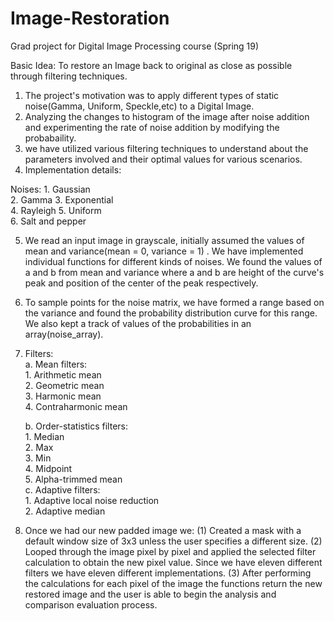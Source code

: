 # Image-Restoration
Grad project for Digital Image Processing course (Spring 19)

Basic Idea: To restore an Image back to original as close as possible through filtering techniques.

1. The project's motivation was to apply different types of static noise(Gamma, Uniform, Speckle,etc) to a Digital Image.
2. Analyzing the changes to histogram of the image after noise addition and experimenting the rate of noise addition by modifying the        probabaility.
3. we have utilized various filtering techniques to understand about the parameters involved and their optimal values for various            scenarios.
4. Implementation details:

Noises:
	1. Gaussian															
	2. Gamma																3. Exponential															
	4. Rayleigh
	5. Uniform															
	6. Salt and pepper														
																
5. We read an input image in grayscale, initially assumed the values of mean and variance(mean = 0, variance = 1) . We have implemented      individual functions for different kinds of noises. We found the values of a and b from mean and variance where a and b are height      of the curve's peak and position of the center of the peak respectively.
6. To sample points for the noise matrix, we have formed a range based on the variance and found the probability distribution curve for      this range. We also kept a track of values of the probabilities in an array(noise_array).

7. Filters:																
     a. Mean filters:															
       1. Arithmetic mean														
       2. Geometric mean														
       3. Harmonic mean														
       4. Contraharmonic mean														
           																
     b. Order-statistics filters:													
        1. Median															
        2. Max																
        3. Min																
        4. Midpoint															
        5. Alpha-trimmed mean																													                
     c. Adaptive filters:														
         1. Adaptive local noise reduction												
         2. Adaptive median														
           																
 8. Once we had our new padded image we: (1) Created a mask with a default window size of 3x3 unless the user specifies a different size. (2) Looped through the image pixel by pixel and applied the selected filter calculation to obtain the new pixel value. Since we have eleven different filters we have eleven different implementations. (3) After performing the calculations for each pixel of the image the functions return the new restored image and the user is able to begin the analysis and comparison evaluation process.
